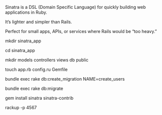 Sinatra is a DSL (Domain Specific Language) for quickly building web applications in Ruby.

It’s lighter and simpler than Rails.

Perfect for small apps, APIs, or services where Rails would be “too heavy.”

mkdir sinatra_app

cd sinatra_app

mkdir models controllers views db public

touch app.rb config.ru Gemfile

bundle exec rake db:create_migration NAME=create_users

bundle exec rake db:migrate

gem install sinatra sinatra-contrib

rackup -p 4567
